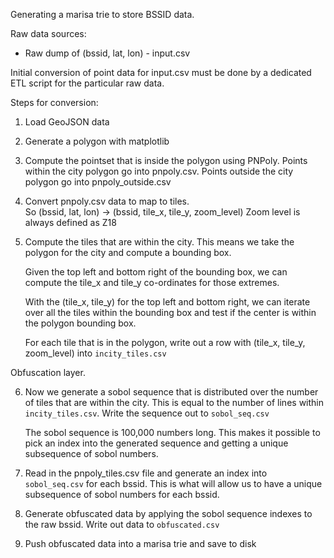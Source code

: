 Generating a marisa trie to store BSSID data.


Raw data sources:

- Raw dump of (bssid, lat, lon) - input.csv

Initial conversion of point data for input.csv must be done by a
dedicated ETL script for the particular raw data.

Steps for conversion:

1. Load GeoJSON data
2. Generate a polygon with matplotlib
3. Compute the pointset that is inside the polygon using PNPoly.
   Points within the city polygon go into pnpoly.csv.
   Points outside the city polygon go into pnpoly_outside.csv
4. Convert pnpoly.csv data to map to tiles.  
   So (bssid, lat, lon) -> (bssid, tile_x, tile_y, zoom_level)
   Zoom level is always defined as Z18
5. Compute the tiles that are within the city.  This means we take the
   polygon for the city and compute a bounding box.
   
   Given the top left and bottom right of the bounding box, we can 
   compute the tile_x and tile_y co-ordinates for those extremes.
   
   With the (tile_x, tile_y) for the top left and bottom right, we can
   iterate over all the tiles within the bounding box and test if the
   center is within the polygon bounding box.

   For each tile that is in the polygon, write out a row with 
   (tile_x, tile_y, zoom_level) into `incity_tiles.csv`
   

Obfuscation layer.

6. Now we generate a sobol sequence that is distributed over
   the number of tiles that are within the city.   This is equal to
   the number of lines within `incity_tiles.csv`. Write the sequence
   out to `sobol_seq.csv`

   The sobol sequence is 100,000 numbers long.  This makes it possible
   to pick an index into the generated sequence and getting a unique
   subsequence of sobol numbers.

7. Read in the pnpoly_tiles.csv file and generate an index into
   `sobol_seq.csv` for each bssid.  This is what will allow us to have
   a unique subsequence of sobol numbers for each bssid.  

8. Generate obfuscated data by applying the sobol sequence indexes to
   the raw bssid.  Write out data to `obfuscated.csv`

9.  Push obfuscated data into a marisa trie and save to disk
